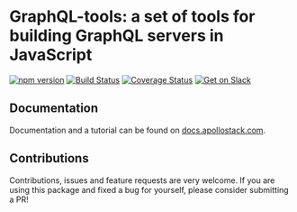 # GraphQL-tools: a set of tools for building GraphQL servers in JavaScript

[![npm version](https://badge.fury.io/js/graphql-tools.svg)](https://badge.fury.io/js/graphql-tools)
[![Build Status](https://travis-ci.org/apollostack/graphql-tools.svg?branch=master)](https://travis-ci.org/apollostack/graphql-tools)
[![Coverage Status](https://coveralls.io/repos/github/apollostack/graphql-tools/badge.svg?branch=master)](https://coveralls.io/github/apollostack/graphql-tools?branch=master)
[![Get on Slack](http://slack.apollostack.com/badge.svg)](http://slack.apollostack.com/)

## Documentation

Documentation and a tutorial can be found on [docs.apollostack.com](http://docs.apollostack.com/apollo-server/tools.html).

## Contributions

Contributions, issues and feature requests are very welcome. If you are using this package and fixed a bug for yourself, please consider submitting a PR!
